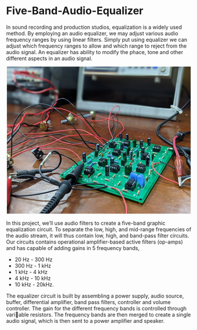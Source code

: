 # Five-Band-Audio-Equalizer
In sound recording and production studios, equalization is a widely used method. By employing an audio equalizer, we may adjust various audio frequency ranges by using linear filters. Simply put using equalizer we can adjust which frequency ranges to allow and which range to reject from the audio signal. An equalizer has ability to modify the phace,
tone and other different aspects in an audio signal.

<p align="center">
<img src='https://github.com/Moshintha20/Five-Band-Audio-Equalizer/blob/main/PCB%20image%201.jpeg'  width="500" height="400">
</p>

In this project, we’ll use audio filters to create a
five-band graphic equalization circuit. To separate the
low, high, and mid-range frequencies of the audio
stream, it will thus contain low, high, and band-pass
filter circuits. Our circuits contains operational
amplifier-based active filters (op-amps) and has
capable of adding gains in 5 frequency bands, 
* 20 Hz - 300 Hz 
* 300 Hz - 1 kHz 
* 1 kHz - 4 kHz  
* 4 kHz - 10 kHz  
* 10 kHz - 20kHz.

The equalizer circuit is built by assembling a power supply, audio source, buffer, differential amplifier, band pass filters, controller and volume controller. The gain for the different frequency bands is controlled through variable resistors. The frequency bands are then merged to create a single audio signal, which is then sent to a power amplifier and speaker.
